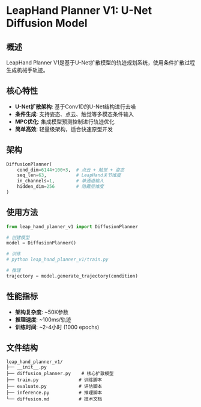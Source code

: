 # LeapHand Planner V1: U-Net Diffusion Model

## 概述

LeapHand Planner V1是基于U-Net扩散模型的轨迹规划系统，使用条件扩散过程生成机械手轨迹。

## 核心特性

- **U-Net扩散架构**: 基于Conv1D的U-Net结构进行去噪
- **条件生成**: 支持姿态、点云、触觉等多模态条件输入
- **MPC优化**: 集成模型预测控制进行轨迹优化
- **简单高效**: 轻量级架构，适合快速原型开发

## 架构

```python
DiffusionPlanner(
    cond_dim=6144+100+3,  # 点云 + 触觉 + 姿态
    seq_len=63,           # LeapHand关节维度
    in_channels=1,        # 单通道输入
    hidden_dim=256        # 隐藏层维度
)
```

## 使用方法

```python
from leap_hand_planner_v1 import DiffusionPlanner

# 创建模型
model = DiffusionPlanner()

# 训练
# python leap_hand_planner_v1/train.py

# 推理
trajectory = model.generate_trajectory(condition)
```

## 性能指标

- **架构复杂度**: ~50K参数
- **推理速度**: ~100ms/轨迹
- **训练时间**: ~2-4小时 (1000 epochs)

## 文件结构

```
leap_hand_planner_v1/
├── __init__.py
├── diffusion_planner.py    # 核心扩散模型
├── train.py               # 训练脚本
├── evaluate.py            # 评估脚本
├── inference.py           # 推理脚本
└── diffusion.md           # 技术文档
```